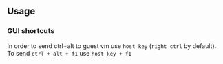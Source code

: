 ## Usage
### GUI shortcuts
In order to send ctrl+alt to guest vm use `host key` (`right ctrl` by default).
To send `ctrl + alt + f1` use `host key + f1`
